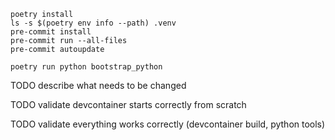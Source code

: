```
poetry install
ls -s $(poetry env info --path) .venv
pre-commit install
pre-commit run --all-files
pre-commit autoupdate

poetry run python bootstrap_python
```

TODO describe what needs to be changed

TODO validate devcontainer starts correctly from scratch

TODO validate everything works correctly (devcontainer build, python tools)
